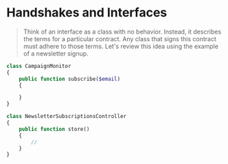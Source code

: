 # Handshakes and Interfaces

> Think of an interface as a class with no behavior. Instead, it describes the terms for a particular contract. Any class that signs this contract must adhere to those terms. Let's review this idea using the example of a newsletter signup.

```php
class CampaignMonitor
{
    public function subscribe($email)
    {

    }
}

class NewsletterSubscriptionsController
{
    public function store()
    {
        // 
    }
}
```